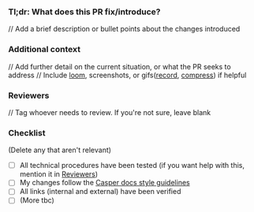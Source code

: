 ### Tl;dr: What does this PR fix/introduce?
// Add a brief description or bullet points about the changes introduced

### Additional context
// Add further detail on the current situation, or what the PR seeks to address
// Include [loom](https://www.loom.com/), screenshots, or gifs([record](https://giphy.com/apps/giphycapture), [compress](https://gifcompressor.com/)) if helpful

### Reviewers
// Tag whoever needs to review. If you're not sure, leave blank

### Checklist
(Delete any that aren't relevant)

- [ ] All technical procedures have been tested (if you want help with this, mention it in [Reviewers](#reviewers))
- [ ] My changes follow the [Casper docs style guidelines](https://docs.casperlabs.io/workflow/contribute/)
- [ ] All links (internal and external) have been verified
- [ ] (More tbc)
